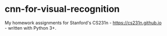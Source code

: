 # cnn-for-visual-recognition

My homework assignments for Stanford's CS231n - https://cs231n.github.io - written with Python 3+.
